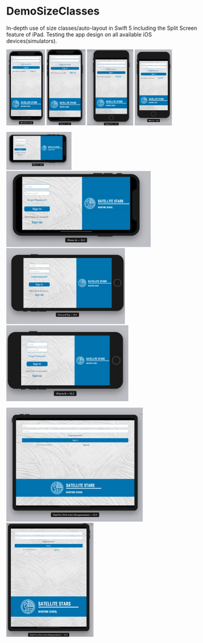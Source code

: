 # DemoSizeClasses

In-depth use of size classes/auto-layout in Swift 5 including the Split Screen feature of iPad. Testing the app design on all available iOS devices(simulators).

<img src="Images/1.png" alt="iPhoneXR Portrait" height=200> <img src="Images/3.png" alt="iPhoneXS Portrait" height=200> <img src="Images/5.png" alt="iPhone 8 Plus Portrait" height=200> <img src="Images/7.png" alt="iPhone 8 Portrait" height=200> 

<img src="Images/2.png" alt="iPhoneXR Landscape" height=100> <img src="Images/4.png" alt="iPhoneXS Landscape" height=200> <img src="Images/6.png" alt="iPhone 8 Plus Landscape" height=200> <img src="Images/8.png" alt="iPhone 8 Landscape" height=200> 

<img src="Images/9.png" alt="iPad Pro Landscape" height=300> <img src="Images/10.png" alt="iPad Pro Portrait" height=300> 
